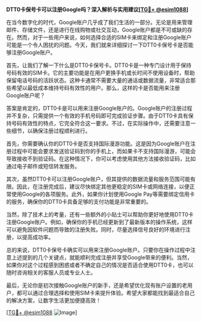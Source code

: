 **DTT0卡保号卡可以注册Google吗？深入解析与实用建议[[TG💪+ @esim1088](https://t.me/s/esim1088)]**

在当今数字化的时代，Google账户几乎成了我们生活的一部分。无论是用来管理邮件、存储文件，还是进行在线购物或社交互动，Google账户都是不可或缺的存在。然而，对于一些用户来说，如何选择合适的SIM卡来绑定和注册Google账户可能是一个令人困扰的问题。今天，我们就来详细探讨一下DTT0卡保号卡是否能够注册Google账户。

首先，让我们了解一下什么是DTT0卡保号卡。DTT0卡是一种专门设计用于保持号码有效的SIM卡。它的主要功能是在用户更换手机或长时间不使用设备时，帮助保留电话号码的活跃状态。这种卡通常不需要大量的通话或数据流量，非常适合那些希望以最低成本维持号码有效性的用户。那么，这样的卡是否能用来注册Google账户呢？

答案是肯定的，DTT0卡是可以用来注册Google账户的。Google账户的注册过程并不复杂，只需提供一个有效的手机号码即可完成验证步骤。由于DTT0卡具有保持号码有效性的特点，它完全符合这一要求。不过，在实际操作中，还需要注意一些细节，以确保注册过程顺利进行。

首先，你需要确认你的DTT0卡是否支持国际漫游功能。这是因为Google账户在注册过程中可能会要求发送验证码到你的手机上，而如果卡不支持国际漫游，可能会导致接收不到验证码。在这种情况下，你可以考虑使用其他方法接收验证码，比如通过电子邮件或短信转发服务。

其次，虽然DTT0卡可以注册Google账户，但其提供的数据流量和服务范围可能有限。因此，在注册完成后，建议尽快绑定其他更稳定的SIM卡或网络连接，以便正常使用Google的各项服务。此外，如果你计划使用Google Pay等需要绑定信用卡的服务，确保你的DTT0卡具备足够的支付功能是非常重要的。

当然，除了技术上的考量，还有一些额外的小贴士可以帮助你更好地使用DTT0卡注册Google账户。例如，确保你的手机已经更新到了最新版本的操作系统，这样可以避免因软件问题而导致的注册失败。同时，尽量选择信号良好的环境进行注册，以提高成功率。

总的来说，DTT0卡保号卡确实可以用来注册Google账户。只要你在操作过程中注意上述提到的几个关键点，就能顺利完成注册并享受Google带来的便利。当然，如果你对这个过程感到困惑或者不确定自己的情况是否适合使用DTT0卡，也可以随时咨询相关的客服人员或专业人士。

最后，无论你是初次接触Google账户的新手，还是希望优化现有账户设置的老用户，都可以通过合理选择和使用SIM卡来提升体验。希望大家都能找到最适合自己的解决方案，让数字生活更加便捷高效！

[[TG💪+ @esim1088](https://t.me/s/esim1088) ![Image](https://i.postimg.cc/4NQfJmqS/Snipaste-2025-05-13-00-14-12.png)]